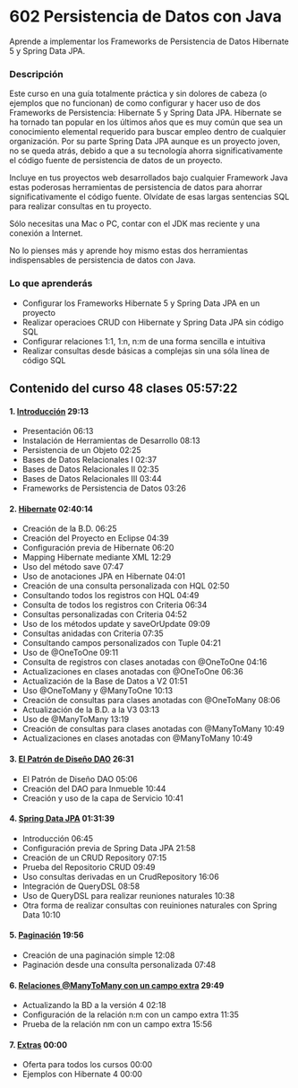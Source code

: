 # 602 Persistencia de Datos con Java

Aprende a implementar los Frameworks de Persistencia de Datos Hibernate 5 y Spring Data JPA.

### Descripción

Este curso en una guía totalmente práctica y sin dolores de cabeza (o ejemplos que no funcionan) de como configurar y hacer uso de dos Frameworks de Persistencia: Hibernate 5 y Spring Data JPA. Hibernate se ha tornado tan popular en los últimos años que es muy común que sea un conocimiento elemental requerido para buscar empleo dentro de cualquier organización. Por su parte Spring Data JPA aunque es un proyecto joven, no se queda atrás, debido a que a su tecnología ahorra significativamente el código fuente de persistencia de datos de un proyecto.

Incluye en tus proyectos web desarrollados bajo cualquier Framework Java estas poderosas herramientas de persistencia de datos para ahorrar significativamente el código fuente. Olvídate de esas largas sentencias SQL para realizar consultas en tu proyecto.

Sólo necesitas una Mac o PC, contar con el JDK mas reciente y una conexión a Internet.

No lo pienses más y aprende hoy mismo estas dos herramientas indispensables de persistencia de datos con Java.

### Lo que aprenderás

* Configurar los Frameworks Hibernate 5 y Spring Data JPA en un proyecto
* Realizar operacioes CRUD con Hibernate y Spring Data JPA sin código SQL
* Configurar relaciones 1:1, 1:n, n:m de una forma sencilla e intuitiva
* Realizar consultas desde básicas a complejas sin una sóla línea de código SQL


## Contenido del curso 48 clases 05:57:22

#### 1. [Introducción]() 29:13

* Presentación 06:13
* Instalación de Herramientas de Desarrollo 08:13
* Persistencia de un Objeto 02:25
* Bases de Datos Relacionales I 02:37
* Bases de Datos Relacionales II 02:35
* Bases de Datos Relacionales III 03:44
* Frameworks de Persistencia de Datos 03:26

#### 2. [Hibernate]() 02:40:14

* Creación de la B.D. 06:25
* Creación del Proyecto en Eclipse 04:39
* Configuración previa de Hibernate 06:20
* Mapping Hibernate mediante XML 12:29
* Uso del método save 07:47
* Uso de anotaciones JPA en Hibernate 04:01
* Creación de una consulta personalizada con HQL 02:50
* Consultando todos los registros con HQL 04:49
* Consulta de todos los registros con Criteria 06:34
* Consultas personalizadas con Criteria 04:52
* Uso de los métodos update y saveOrUpdate 09:09
* Consultas anidadas con Criteria 07:35
* Consultando campos personalizados con Tuple 04:21
* Uso de @OneToOne 09:11
* Consulta de registros con clases anotadas con @OneToOne 04:16
* Actualizaciones en clases anotadas con @OneToOne 06:36
* Actualización de la Base de Datos a V2 01:51
* Uso @OneToMany y @ManyToOne 10:13
* Creación de consultas para clases anotadas con @OneToMany 08:06
* Actualización de la B.D. a la V3 03:13
* Uso de @ManyToMany 13:19
* Creación de consultas para clases anotadas con @ManyToMany 10:49
* Actualizaciones en clases anotadas con @ManyToMany 10:49

#### 3. [El Patrón de Diseño DAO]() 26:31

* El Patrón de Diseño DAO 05:06
* Creación del DAO para Inmueble 10:44
* Creación y uso de la capa de Servicio 10:41

#### 4. [Spring Data JPA]() 01:31:39

* Introducción 06:45
* Configuración previa de Spring Data JPA  21:58
* Creación de un CRUD Repository 07:15
* Prueba del Repositorio CRUD 09:49
* Uso consultas derivadas en un CrudRepository 16:06
* Integración de QueryDSL 08:58
* Uso de QueryDSL para realizar reuniones naturales 10:38
* Otra forma de realizar consultas con reuiniones naturales con Spring Data 10:10

#### 5. [Paginación]() 19:56

* Creación de una paginación simple 12:08
* Paginación desde una consulta personalizada 07:48

#### 6. [Relaciones @ManyToMany con un campo extra]() 29:49

* Actualizando la BD a la versión 4 02:18
* Configuración de la relación n:m con un campo extra 11:35
* Prueba de la relación nm con un campo extra 15:56

#### 7. [Extras]() 00:00

* Oferta para todos los cursos 00:00
* Ejemplos con Hibernate 4 00:00
